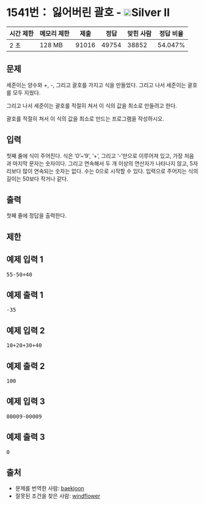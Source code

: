 # 1541번： 잃어버린 괄호 - <img src="https://static.solved.ac/tier_small/9.svg" style="height:20px" />Silver II


| 시간 제한 | 메모리 제한 | 제출 | 정답 | 맞힌 사람 | 정답 비율 |
| --- | --- | --- | --- | --- | --- |
| 2 초 | 128 MB | 91016 | 49754 | 38852 | 54.047% |


## 문제


세준이는 양수와 +, -, 그리고 괄호를 가지고 식을 만들었다. 그리고 나서 세준이는 괄호를 모두 지웠다.

그리고 나서 세준이는 괄호를 적절히 쳐서 이 식의 값을 최소로 만들려고 한다.

괄호를 적절히 쳐서 이 식의 값을 최소로 만드는 프로그램을 작성하시오.




## 입력


첫째 줄에 식이 주어진다. 식은 ‘0’~‘9’, ‘+’, 그리고 ‘-’만으로 이루어져 있고, 가장 처음과 마지막 문자는 숫자이다. 그리고 연속해서 두 개 이상의 연산자가 나타나지 않고, 5자리보다 많이 연속되는 숫자는 없다. 수는 0으로 시작할 수 있다. 입력으로 주어지는 식의 길이는 50보다 작거나 같다.




## 출력


첫째 줄에 정답을 출력한다.




## 제한




## 예제 입력 1


<pre>55-50+40
</pre>


## 예제 출력 1


<pre>-35
</pre>




## 예제 입력 2


<pre>10+20+30+40
</pre>


## 예제 출력 2


<pre>100
</pre>




## 예제 입력 3


<pre>00009-00009
</pre>


## 예제 출력 3


<pre>0
</pre>






## 출처


- 문제를 번역한 사람: [baekjoon](/user/baekjoon)
- 잘못된 조건을 찾은 사람: [windflower](/user/windflower)




